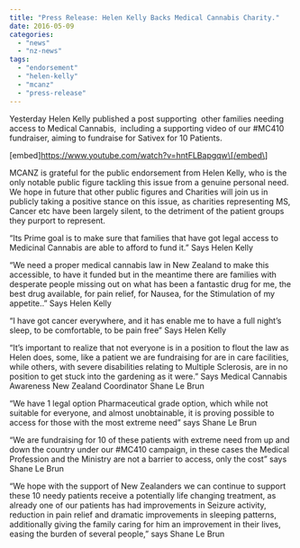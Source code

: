 ```yaml
---
title: "Press Release: Helen Kelly Backs Medical Cannabis Charity."
date: 2016-05-09
categories: 
  - "news"
  - "nz-news"
tags: 
  - "endorsement"
  - "helen-kelly"
  - "mcanz"
  - "press-release"
---
```


Yesterday Helen Kelly published a post supporting  other families needing access to Medical Cannabis,  including a supporting video of our #MC410 fundraiser, aiming to fundraise for Sativex for 10 Patients.

\[embed\]https://www.youtube.com/watch?v=hntFLBapgqw\[/embed\]

MCANZ is grateful for the public endorsement from Helen Kelly, who is the only notable public figure tackling this issue from a genuine personal need. We hope in future that other public figures and Charities will join us in publicly taking a positive stance on this issue, as charities representing MS, Cancer etc have been largely silent, to the detriment of the patient groups they purport to represent.

“Its Prime goal is to make sure that families that have got legal access to Medicinal Cannabis are able to afford to fund it.” Says Helen Kelly

“We need a proper medical cannabis law in New Zealand to make this accessible, to have it funded but in the meantime there are families with desperate people missing out on what has been a fantastic drug for me, the best drug available, for pain relief, for Nausea, for the Stimulation of my appetite..” Says Helen Kelly

“I have got cancer everywhere, and it has enable me to have a full night’s sleep, to be comfortable, to be pain free” Says Helen Kelly

“It’s important to realize that not everyone is in a position to flout the law as Helen does, some, like a patient we are fundraising for are in care facilities, while others, with severe disabilities relating to Multiple Sclerosis, are in no position to get stuck into the gardening as it were.” Says Medical Cannabis Awareness New Zealand Coordinator Shane Le Brun

“We have 1 legal option Pharmaceutical grade option, which while not suitable for everyone, and almost unobtainable, it is proving possible to access for those with the most extreme need” says Shane Le Brun

“We are fundraising for 10 of these patients with extreme need from up and down the country under our #MC410 campaign, in these cases the Medical Profession and the Ministry are not a barrier to access, only the cost” says Shane Le Brun

“We hope with the support of New Zealanders we can continue to support these 10 needy patients receive a potentially life changing treatment, as already one of our patients has had improvements in Seizure activity, reduction in pain relief and dramatic improvements in sleeping patterns, additionally giving the family caring for him an improvement in their lives, easing the burden of several people,” says Shane Le Brun
